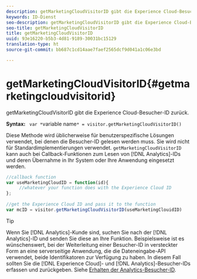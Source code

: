```yaml
---
description: getMarketingCloudVisitorID gibt die Experience Cloud-Besucher-ID zurück.
keywords: ID-Dienst
seo-description: getMarketingCloudVisitorID gibt die Experience Cloud-Besucher-ID zurück.
seo-title: getMarketingCloudVisitorID
title: getMarketingCloudVisitorID
uuid: 93e16220-b5b3-4d81-9189-30031bc15129
translation-type: ht
source-git-commit: bb687c1cd14aae7faef2565dcf9d041a1c06e3bd

---
```



# getMarketingCloudVisitorID{#getmarketingcloudvisitorid}

getMarketingCloudVisitorID gibt die Experience Cloud-Besucher-ID zurück.

**Syntax:** ` var *`variable name`* = visitor.getMarketingCloudVisitorID()`

Diese Methode wird üblicherweise für benutzerspezifische Lösungen verwendet, bei denen die Besucher-ID gelesen werden muss. Sie wird nicht für Standardimplementierungen verwendet. `getMarketingCloudVisitorID` kann auch bei Callback-Funktionen zum Lesen von [!DNL Analytics]-IDs und deren Übernahme in Ihr System oder Ihre Anwendung eingesetzt werden.

```js
//callback function 
var useMarketingCloudID = function(id){ 
     //whatever your function does with the Experience Cloud ID 
}; 
 
//get the Experience Cloud ID and pass it to the function 
var mcID = visitor.getMarketingCloudVisitorID(useMarketingClouidID)
```

>[!TIP]
>
>Wenn Sie [!DNL Analytics]-Kunde sind, suchen Sie nach der [!DNL Analytics]-ID und senden Sie diese an Ihre Funktion. Beispielsweise ist es wünschenswert, bei der Weiterleitung einer Besucher-ID in versteckter Form an eine serverseitige Anwendung, die die Dateneingabe-API verwendet, beide Identifikatoren zur Verfügung zu haben. In diesem Fall sollten Sie die [!DNL Experience Cloud]- und [!DNL Analytics]-Besucher-IDs erfassen und zurückgeben. Siehe [Erhalten der Analytics-Besucher-ID](../../mcvid-library/mcvid-get-set/mcvid-getanalyticsvisitorid.md).

